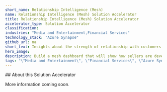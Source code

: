 ```yaml
---
short_name: Relationship Intelligence (Mesh)
name: Relationship Intelligence (Mesh) Solution Accelerator
title: Relationship Intelligence (Mesh) Solution Accelerator
accelerator_type: Solution Accelerator
classification: 
industries: "Media and Entertainment,Financial Services"
technology_stack: "Azure Synapse"
github_url: na
short_text: Insights about the strength of relationship with customers and their key contacts.
hero_image: 
description: Build a mesh dashboard that will show how sellers are developing relationships with high priority customers and actions to take to improve the connectivity scores.
tags: "\"Media and Entertainment\", \"Financial Services\", \"Azure Synapse\", \"Solution Accelerator\""
---
```

​​## About this Solution Accelerator

More information coming soon.